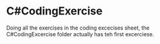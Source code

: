 # C#CodingExercise

Doing all the exercises in the coding excecises sheet, the C#CodingExcercise folder actually has teh first excerciese.
